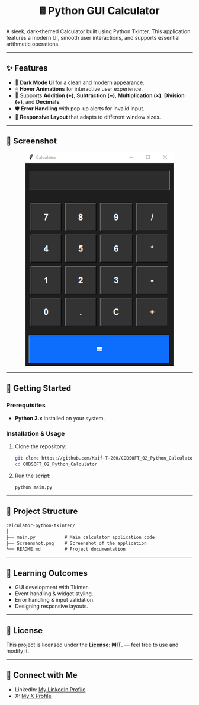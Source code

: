 # <h1 align="center">🖩 Python GUI Calculator</h1>
A sleek, dark-themed Calculator built using Python Tkinter.
This application features a modern UI, smooth user interactions, and supports essential arithmetic operations.

---

## ✨ Features

- 🖤 **Dark Mode UI** for a clean and modern appearance.
- 🖱 **Hover Animations** for interactive user experience.
- 🧮 Supports **Addition (+)**, **Subtraction (−)**, **Multiplication (×)**, **Division (÷)**, and **Decimals**.
- 🛡 **Error Handling** with pop-up alerts for invalid input.
- 📏 **Responsive Layout** that adapts to different window sizes.

---

## 📸 Screenshot


<p align="center">
  <img src="Screenshot.png" alt="Calculator Screenshot" width="400">
</p>

---

## 🚀 Getting Started

### Prerequisites
- **Python 3.x** installed on your system.

### Installation & Usage
1. Clone the repository:
   ```bash
   git clone https://github.com/Kaif-T-200/CODSOFT_02_Python_Calculator.git
   cd CODSOFT_02_Python_Calculator

   ```
2. Run the script:
   ```bash
   python main.py
   ```

---

## 📂 Project Structure
```
calculator-python-tkinter/
│
├── main.py           # Main calculator application code
├── Screenshot.png    # Screenshot of the application
└── README.md         # Project documentation
```

---

## 🧠 Learning Outcomes
- GUI development with Tkinter.
- Event handling & widget styling.
- Error handling & input validation.
- Designing responsive layouts.

---

## 📜 License
This project is licensed under the **[License: MIT](https://github.com/Kaif-T-200/CODSOFT_02_Python_Calculator/blob/main/LICENSE).** — feel free to use and modify it.

---

## 🔗 Connect with Me
- LinkedIn: [My LinkedIn Profile](https://www.linkedin.com/in/kaif-tarasgar-0b5425326/)
- X: [My X Profile](https://x.com/Kaif_T_200)
